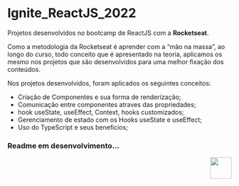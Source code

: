# Ignite_ReactJS_2022

Projetos desenvolvidos no bootcamp de ReactJS com a <strong>Rocketseat</strong>.

Como a metodologia da Rocketseat é aprender com a “mão na massa”, ao longo do curso, todo conceito que é apresentado na teoria, aplicamos os mesmo nos projetos que são desenvolvidos para uma melhor fixação dos conteúdos.

Nos projetos desenvolvidos, foram aplicados os seguintes conceitos:

- Criação de Componentes e sua forma de renderização;
- Comunicação entre componentes atraves das propriedades;
- hook useState, useEffect, Context, hooks customizados;
- Gerenciamento de estado com os Hooks useState e useEffect;
- Uso do TypeScript e seus beneficios;
 

<!-- **Linguagens e ferramentas:**

<p align="left">
<img src="https://raw.githubusercontent.com/devicons/devicon/master/icons/css3/css3-original-wordmark.svg" alt="css3" width="40" height="40"/> 
<img src="https://brandlogos.net/wp-content/uploads/2021/09/bootstrap-logo.png" alt="BootStrap 5" width="40" height="40"/> 
<img src="https://cdn.icon-icons.com/icons2/2415/PNG/512/typescript_original_logo_icon_146317.png" alt="TypeScript" width="40" height="40"/> 
<img src="https://raw.githubusercontent.com/devicons/devicon/master/icons/react/react-original-wordmark.svg" alt="react" width="40" height="40"/>

</p> -->

### Readme em desenvolvimento...

<!-- Cada projeto dese
```
npm i
```

### Iniciar projeto

```
npm start
```

### Demonstração projeto

- Tela principal:

![Log in](https://raw.githubusercontent.com/BrunaDuarte-3321/Todo_List/main/src/assets/img/principal.png)

- Tarefa criada

![Perfils](https://raw.githubusercontent.com/BrunaDuarte-3321/Todo_List/main/src/assets/img/new.png)

- Modal para editar tarefa

![Own perfil](https://raw.githubusercontent.com/BrunaDuarte-3321/Todo_List/main/src/assets/img/modal.png)
 -->


 
 
 <a href="https://www.linkedin.com/in/devbrunaduarte/"><img align="right" src="https://i.ibb.co/Kx2GSrT/linkedin.png" width="48px" height="48px"><a/>


